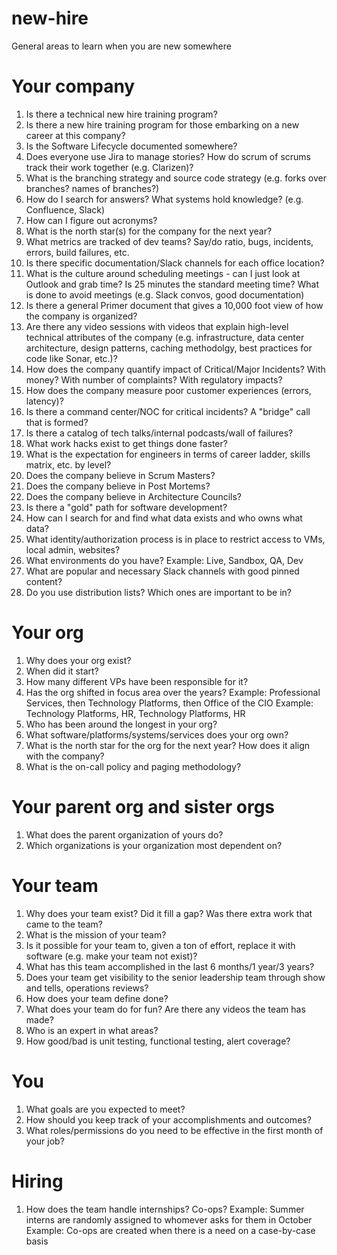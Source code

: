# new-hire
General areas to learn when you are new somewhere

# Your company
1. Is there a technical new hire training program?
2. Is there a new hire training program for those embarking on a new career at this company?
3. Is the Software Lifecycle documented somewhere?
4. Does everyone use Jira to manage stories? How do scrum of scrums track their work together (e.g. Clarizen)?
5. What is the branching strategy and source code strategy (e.g. forks over branches? names of branches?)
6. How do I search for answers? What systems hold knowledge? (e.g. Confluence, Slack)
7. How can I figure out acronyms?
8. What is the north star(s) for the company for the next year?
9. What metrics are tracked of dev teams? Say/do ratio, bugs, incidents, errors, build failures, etc.
10. Is there specific documentation/Slack channels for each office location?
11. What is the culture around scheduling meetings - can I just look at Outlook and grab time? Is 25 minutes the standard meeting time? What is done to avoid meetings (e.g. Slack convos, good documentation)
12. Is there a general Primer document that gives a 10,000 foot view of how the company is organized?
13. Are there any video sessions with videos that explain high-level technical attributes of the company (e.g. infrastructure, data center architecture, design patterns, caching methodolgy, best practices for code like Sonar, etc.)?
14. How does the company quantify impact of Critical/Major Incidents? With money? With number of complaints? With regulatory impacts?
15. How does the company measure poor customer experiences (errors, latency)?
16. Is there a command center/NOC for critical incidents? A "bridge" call that is formed?
17. Is there a catalog of tech talks/internal podcasts/wall of failures?
18. What work hacks exist to get things done faster?
19. What is the expectation for engineers in terms of career ladder, skills matrix, etc. by level?
20. Does the company believe in Scrum Masters?
21. Does the company believe in Post Mortems?
22. Does the company believe in Architecture Councils?
23. Is there a "gold" path for software development?
24. How can I search for and find what data exists and who owns what data?
25. What identity/authorization process is in place to restrict access to VMs, local admin, websites?
26. What environments do you have? Example: Live, Sandbox, QA, Dev
27. What are popular and necessary Slack channels with good pinned content?
28. Do you use distribution lists? Which ones are important to be in?


# Your org
1. Why does your org exist?
2. When did it start?
3. How many different VPs have been responsible for it?
4. Has the org shifted in focus area over the years? 
  Example: Professional Services, then Technology Platforms, then Office of the CIO
  Example: Technology Platforms, HR, Technology Platforms, HR
5. Who has been around the longest in your org?
6. What software/platforms/systems/services does your org own?
7. What is the north star for the org for the next year? How does it align with the company?
8. What is the on-call policy and paging methodology?

# Your parent org and sister orgs
1. What does the parent organization of yours do?
2. Which organizations is your organization most dependent on?

# Your team
1. Why does your team exist? Did it fill a gap? Was there extra work that came to the team?
2. What is the mission of your team?
3. Is it possible for your team to, given a ton of effort, replace it with software (e.g. make your team not exist)?
4. What has this team accomplished in the last 6 months/1 year/3 years?
5. Does your team get visibility to the senior leadership team through show and tells, operations reviews?
6. How does your team define done?
7. What does your team do for fun? Are there any videos the team has made?
8. Who is an expert in what areas?
9. How good/bad is unit testing, functional testing, alert coverage?

# You
1. What goals are you expected to meet?
2. How should you keep track of your accomplishments and outcomes?
3. What roles/permissions do you need to be effective in the first month of your job?


# Hiring
1. How does the team handle internships? Co-ops?
  Example: Summer interns are randomly assigned to whomever asks for them in October
  Example: Co-ops are created when there is a need on a case-by-case basis
